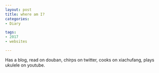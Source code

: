 ```yaml
---
layout: post
title: where am I?
categories:
- Diary

tags:
- 2017
- websites

---
```



Has a blog, read on douban, chirps on twitter, cooks on xiachufang, plays ukulele on youtube.
